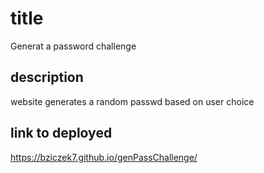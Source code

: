 
# title
Generat a password challenge
## description
website generates a random passwd based on user choice

## link to deployed
https://bziczek7.github.io/genPassChallenge/